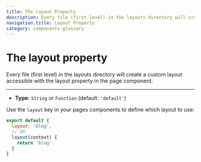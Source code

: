 ```yaml
---
title: The layout Property
description: Every file (first level) in the layouts directory will create a custom layout accessible with the layout property in the page component.
navigation.title: Layout Property
category: components-glossary
---
```

# The layout property

Every file (first level) in the layouts directory will create a custom layout accessible with the layout property in the page component.

---

- **Type:** `String` or `Function` (default: `'default'`)

Use the `layout` key in your pages components to define which layout to use:

```js
export default {
  layout: 'blog',
  // OR
  layout(context) {
    return 'blog'
  }
}
```
